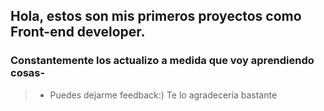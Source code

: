 ## Hola, estos son mis primeros proyectos como Front-end developer.
### Constantemente los actualizo a medida que voy aprendiendo cosas-
> - Puedes dejarme feedback:) Te lo agradecería bastante
